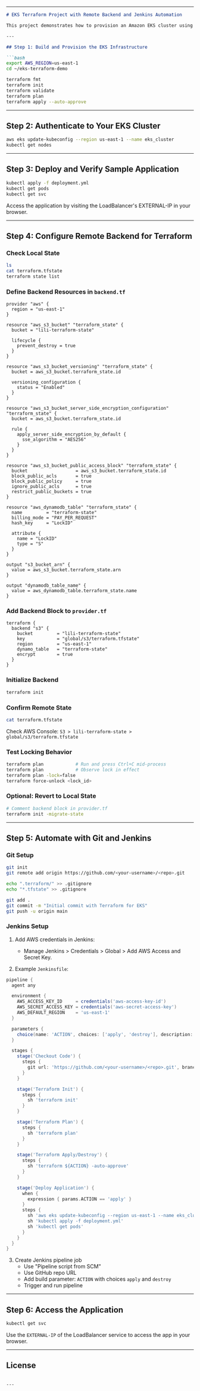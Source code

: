 

---

```markdown
# EKS Terraform Project with Remote Backend and Jenkins Automation

This project demonstrates how to provision an Amazon EKS cluster using Terraform, configure a remote backend with S3 and DynamoDB, and automate deployment through GitHub and Jenkins.

---

## Step 1: Build and Provision the EKS Infrastructure

```bash
export AWS_REGION=us-east-1
cd ~/eks-terraform-demo

terraform fmt
terraform init
terraform validate
terraform plan
terraform apply --auto-approve
```

---

## Step 2: Authenticate to Your EKS Cluster

```bash
aws eks update-kubeconfig --region us-east-1 --name eks_cluster
kubectl get nodes
```

---

## Step 3: Deploy and Verify Sample Application

```bash
kubectl apply -f deployment.yml
kubectl get pods
kubectl get svc
```

Access the application by visiting the LoadBalancer's EXTERNAL-IP in your browser.

---

## Step 4: Configure Remote Backend for Terraform

### Check Local State

```bash
ls
cat terraform.tfstate
terraform state list
```

### Define Backend Resources in `backend.tf`

```hcl
provider "aws" {
  region = "us-east-1"
}

resource "aws_s3_bucket" "terraform_state" {
  bucket = "lili-terraform-state"

  lifecycle {
    prevent_destroy = true
  }
}

resource "aws_s3_bucket_versioning" "terraform_state" {
  bucket = aws_s3_bucket.terraform_state.id

  versioning_configuration {
    status = "Enabled"
  }
}

resource "aws_s3_bucket_server_side_encryption_configuration" "terraform_state" {
  bucket = aws_s3_bucket.terraform_state.id

  rule {
    apply_server_side_encryption_by_default {
      sse_algorithm = "AES256"
    }
  }
}

resource "aws_s3_bucket_public_access_block" "terraform_state" {
  bucket                  = aws_s3_bucket.terraform_state.id
  block_public_acls       = true
  block_public_policy     = true
  ignore_public_acls      = true
  restrict_public_buckets = true
}

resource "aws_dynamodb_table" "terraform_state" {
  name         = "terraform-state"
  billing_mode = "PAY_PER_REQUEST"
  hash_key     = "LockID"

  attribute {
    name = "LockID"
    type = "S"
  }
}

output "s3_bucket_arn" {
  value = aws_s3_bucket.terraform_state.arn
}

output "dynamodb_table_name" {
  value = aws_dynamodb_table.terraform_state.name
}
```

### Add Backend Block to `provider.tf`

```hcl
terraform {
  backend "s3" {
    bucket         = "lili-terraform-state"
    key            = "global/s3/terraform.tfstate"
    region         = "us-east-1"
    dynamo_table   = "terraform-state"
    encrypt        = true
  }
}
```

### Initialize Backend

```bash
terraform init
```

### Confirm Remote State

```bash
cat terraform.tfstate
```

Check AWS Console: `S3 > lili-terraform-state > global/s3/terraform.tfstate`

### Test Locking Behavior

```bash
terraform plan            # Run and press Ctrl+C mid-process
terraform plan            # Observe lock in effect
terraform plan -lock=false
terraform force-unlock <lock_id>
```

### Optional: Revert to Local State

```bash
# Comment backend block in provider.tf
terraform init -migrate-state
```

---

## Step 5: Automate with Git and Jenkins

### Git Setup

```bash
git init
git remote add origin https://github.com/<your-username>/<repo>.git

echo ".terraform/" >> .gitignore
echo "*.tfstate" >> .gitignore

git add .
git commit -m "Initial commit with Terraform for EKS"
git push -u origin main
```

### Jenkins Setup

1. Add AWS credentials in Jenkins:
   - Manage Jenkins > Credentials > Global > Add AWS Access and Secret Key.

2. Example `Jenkinsfile`:

```groovy
pipeline {
  agent any

  environment {
    AWS_ACCESS_KEY_ID     = credentials('aws-access-key-id')
    AWS_SECRET_ACCESS_KEY = credentials('aws-secret-access-key')
    AWS_DEFAULT_REGION    = 'us-east-1'
  }

  parameters {
    choice(name: 'ACTION', choices: ['apply', 'destroy'], description: 'Terraform action')
  }

  stages {
    stage('Checkout Code') {
      steps {
        git url: 'https://github.com/<your-username>/<repo>.git', branch: 'main'
      }
    }

    stage('Terraform Init') {
      steps {
        sh 'terraform init'
      }
    }

    stage('Terraform Plan') {
      steps {
        sh 'terraform plan'
      }
    }

    stage('Terraform Apply/Destroy') {
      steps {
        sh 'terraform ${ACTION} -auto-approve'
      }
    }

    stage('Deploy Application') {
      when {
        expression { params.ACTION == 'apply' }
      }
      steps {
        sh 'aws eks update-kubeconfig --region us-east-1 --name eks_cluster'
        sh 'kubectl apply -f deployment.yml'
        sh 'kubectl get pods'
      }
    }
  }
}
```

3. Create Jenkins pipeline job
   - Use "Pipeline script from SCM"
   - Use GitHub repo URL
   - Add build parameter: `ACTION` with choices `apply` and `destroy`
   - Trigger and run pipeline

---

## Step 6: Access the Application

```bash
kubectl get svc
```

Use the `EXTERNAL-IP` of the LoadBalancer service to access the app in your browser.

---

## License


```

---

